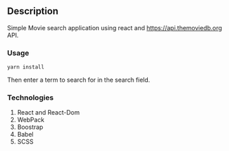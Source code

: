 ## Description

Simple Movie search application using react and https://api.themoviedb.org API.

### Usage

```
yarn install
```

Then enter a term to search for in the search field.

### Technologies

1. React and React-Dom
2. WebPack
3. Boostrap
4. Babel
5. SCSS

